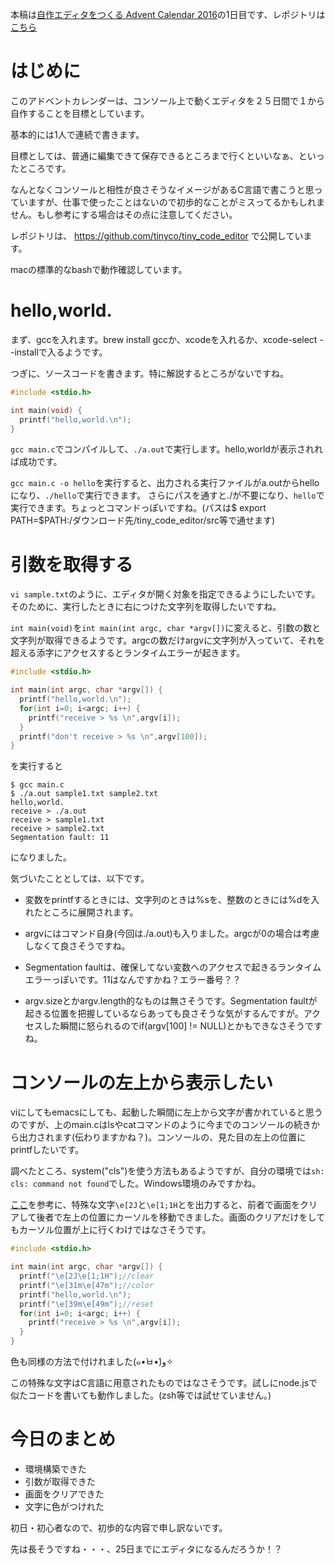 本稿は[自作エディタをつくる Advent Calendar 2016](http://qiita.com/advent-calendar/2016/make_editor)の1日目です、レポジトリは[こちら](https://github.com/tinyco/tiny_code_editor)

# はじめに

このアドベントカレンダーは、コンソール上で動くエディタを２５日間で１から自作することを目標としています。

基本的には1人で連続で書きます。

目標としては、普通に編集できて保存できるところまで行くといいなぁ、といったところです。

なんとなくコンソールと相性が良さそうなイメージがあるC言語で書こうと思っていますが、仕事で使ったことはないので初歩的なことがミスってるかもしれません。もし参考にする場合はその点に注意してください。

レポジトリは、 https://github.com/tinyco/tiny_code_editor で公開しています。

macの標準的なbashで動作確認しています。

# hello,world.

まず、gccを入れます。brew install gccか、xcodeを入れるか、xcode-select --installで入るようです。

つぎに、ソースコードを書きます。特に解説するところがないですね。

```main.c
#include <stdio.h>

int main(void) {
  printf("hello,world.\n");
}
```

`gcc main.c`でコンパイルして、`./a.out`で実行します。hello,worldが表示されれば成功です。

`gcc main.c -o hello`を実行すると、出力される実行ファイルがa.outからhelloになり、`./hello`で実行できます。
さらにパスを通すと./が不要になり、`hello`で実行できます。ちょっとコマンドっぽいですね。(パスは\$ export PATH=\$PATH:/ダウンロード先/tiny_code_editor/src等で通せます)

# 引数を取得する

`vi sample.txt`のように、エディタが開く対象を指定できるようにしたいです。そのために、実行したときに右につけた文字列を取得したいですね。

`int main(void)`を`int main(int argc, char *argv[])`に変えると、引数の数と文字列が取得できるようです。argcの数だけargvに文字列が入っていて、それを超える添字にアクセスするとランタイムエラーが起きます。

```main.c
#include <stdio.h>

int main(int argc, char *argv[]) {
  printf("hello,world.\n");
  for(int i=0; i<argc; i++) {
    printf("receive > %s \n",argv[i]);
  }
  printf("don't receive > %s \n",argv[100]);
}
```

を実行すると

```実行結果
$ gcc main.c
$ ./a.out sample1.txt sample2.txt
hello,world.
receive > ./a.out
receive > sample1.txt
receive > sample2.txt
Segmentation fault: 11
```
になりました。

気づいたこととしては、以下です。

- 変数をprintfするときには、文字列のときは%sを、整数のときには%dを入れたところに展開されます。

- argvにはコマンド自身(今回は./a.out)も入りました。argcが0の場合は考慮しなくて良さそうですね。

- Segmentation faultは、確保してない変数へのアクセスで起きるランタイムエラーっぽいです。11はなんですかね？エラー番号？？

- argv.sizeとかargv.length的なものは無さそうです。Segmentation faultが起きる位置を把握しているならあっても良さそうな気がするんですが。アクセスした瞬間に怒られるのでif(argv[100] != NULL)とかもできなさそうですね。

# コンソールの左上から表示したい

viにしてもemacsにしても、起動した瞬間に左上から文字が書かれていると思うのですが、上のmain.cはlsやcatコマンドのように今までのコンソールの続きから出力されます(伝わりますかね？)。コンソールの、見た目の左上の位置にprintfしたいです。

調べたところ、system("cls")を使う方法もあるようですが、自分の環境では`sh: cls: command not found`でした。Windows環境のみですかね。

[ここ](https://www.grapecity.com/tools/support/powernews/column/clang/047/page02.htm)を参考に、特殊な文字`\e[2J`と`\e[1;1H`とを出力すると、前者で画面をクリアして後者で左上の位置にカーソルを移動できました。画面のクリアだけをしてもカーソル位置が上に行くわけではなさそうです。


```main.c
#include <stdio.h>

int main(int argc, char *argv[]) {
  printf("\e[2J\e[1;1H");//clear
  printf("\e[31m\e[47m");//color
  printf("hello,world.\n");
  printf("\e[39m\e[49m");//reset
  for(int i=0; i<argc; i++) {
    printf("receive > %s \n",argv[i]);
  }
}
```

色も同様の方法で付けれました(๑•̀ㅂ•́)و✧

この特殊な文字はC言語に用意されたものではなさそうです。試しにnode.jsで似たコードを書いても動作しました。(zsh等では試せていません。)

# 今日のまとめ

- 環境構築できた
- 引数が取得できた
- 画面をクリアできた
- 文字に色がつけれた

初日・初心者なので、初歩的な内容で申し訳ないです。

先は長そうですね・・・、25日までにエディタになるんだろうか！？
